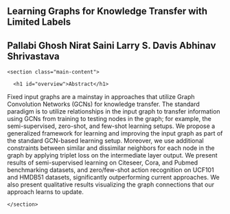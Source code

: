 
<!DOCTYPE html>
<html lang="en-us">
  
  <head>
  <meta charset="UTF-8">
  <title>Learning Graphs for Knowledge Transfer with Limited Labels</title>
  <meta name="viewport" content="width=device-width, initial-scale=1">
  <meta name="theme-color" content="#157878">
  <link href='https://fonts.googleapis.com/css?family=Open+Sans:400,700' rel='stylesheet' type='text/css'>
  <script type="text/javascript" async
    src="https://cdn.mathjax.org/mathjax/latest/MathJax.js?config=TeX-MML-AM_CHTML">
  </script>
</head>


  <body>
    <section class="page-header"> 
  <h1 class="project-name">Learning Graphs for Knowledge Transfer with Limited Labels</h1>
  <h2 class="project-tagline">Pallabi Ghosh Nirat Saini Larry S. Davis Abhinav Shrivastava</h2>
</section>


    <section class="main-content">
      
      <h1 id="overview">Abstract</h1>

<p>Fixed input graphs are a mainstay in approaches that utilize Graph Convolution Networks (GCNs) for knowledge transfer. The standard paradigm is to utilize relationships in the input graph to transfer information using GCNs from training to testing nodes in the graph; for example, the semi-supervised, zero-shot, and few-shot learning setups. We propose a generalized framework for learning and improving the input graph as part of the standard GCN-based learning setup. Moreover, we use additional constraints between similar and dissimilar neighbors for each node in the graph by applying triplet loss on the intermediate layer output. We present results of semi-supervised learning on Citeseer, Cora, and Pubmed benchmarking datasets, and zero/few-shot action recognition on UCF101 and HMDB51 datasets, significantly outperforming current approaches. We also present qualitative results visualizing the graph connections that our approach learns to update.</p>

    </section>

  </body>
</html>


